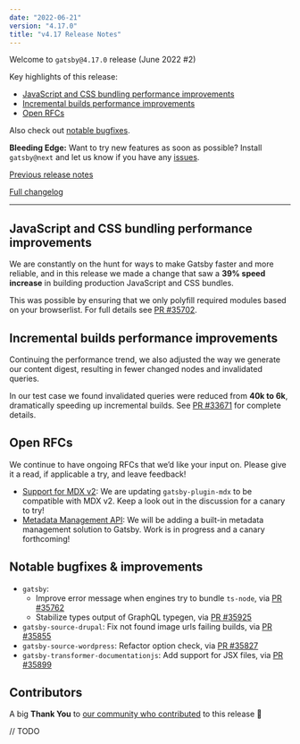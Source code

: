```yaml
---
date: "2022-06-21"
version: "4.17.0"
title: "v4.17 Release Notes"
---
```


Welcome to `gatsby@4.17.0` release (June 2022 #2)

Key highlights of this release:

- [JavaScript and CSS bundling performance improvements](#javascript-and-css-bundling-performance-improvements)
- [Incremental builds performance improvements](#incremental-builds-performance-improvements)
- [Open RFCs](#open-rfcs)

Also check out [notable bugfixes](#notable-bugfixes--improvements).

**Bleeding Edge:** Want to try new features as soon as possible? Install `gatsby@next` and let us know if you have any [issues](https://github.com/gatsbyjs/gatsby/issues).

[Previous release notes](/docs/reference/release-notes/v4.16)

[Full changelog][full-changelog]

---

## JavaScript and CSS bundling performance improvements

We are constantly on the hunt for ways to make Gatsby faster and more reliable, and in this release we made a change that saw a **39% speed increase** in building production JavaScript and CSS bundles.

This was possible by ensuring that we only polyfill required modules based on your browserlist. For full details see [PR #35702](https://github.com/gatsbyjs/gatsby/pull/35702).

## Incremental builds performance improvements

Continuing the performance trend, we also adjusted the way we generate our content digest, resulting in fewer changed nodes and invalidated queries.

In our test case we found invalidated queries were reduced from **40k to 6k**, dramatically speeding up incremental builds. See [PR #33671](https://github.com/gatsbyjs/gatsby/pull/33671) for complete details.

## Open RFCs

We continue to have ongoing RFCs that we’d like your input on. Please give it a read, if applicable a try, and leave feedback!

- [Support for MDX v2](https://github.com/gatsbyjs/gatsby/discussions/25068): We are updating `gatsby-plugin-mdx` to be compatible with MDX v2. Keep a look out in the discussion for a canary to try!
- [Metadata Management API](https://github.com/gatsbyjs/gatsby/discussions/35841): We will be adding a built-in metadata management solution to Gatsby. Work is in progress and a canary forthcoming!

## Notable bugfixes & improvements

- `gatsby`:
  - Improve error message when engines try to bundle `ts-node`, via [PR #35762](https://github.com/gatsbyjs/gatsby/pull/35762)
  - Stabilize types output of GraphQL typegen, via [PR #35925](https://github.com/gatsbyjs/gatsby/pull/35925)
- `gatsby-source-drupal`: Fix not found image urls failing builds, via [PR #35855](https://github.com/gatsbyjs/gatsby/pull/35855)
- `gatsby-source-wordpress`: Refactor option check, via [PR #35827](https://github.com/gatsbyjs/gatsby/pull/35827)
- `gatsby-transformer-documentationjs`: Add support for JSX files, via [PR #35899](https://github.com/gatsbyjs/gatsby/pull/35899)

## Contributors

A big **Thank You** to [our community who contributed][full-changelog] to this release 💜

// TODO

[full-changelog]: https://github.com/gatsbyjs/gatsby/compare/gatsby@4.17.0-next.0...gatsby@4.17.0

